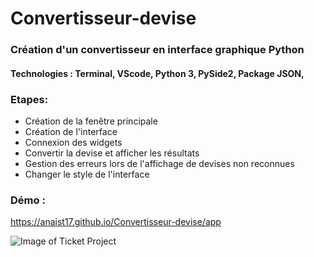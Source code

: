 # Convertisseur-devise

### Création d'un convertisseur en interface graphique Python

#### Technologies : Terminal, VScode, Python 3, PySide2, Package JSON, 

### Etapes: 

- Création de la fenêtre principale 
- Création de l'interface
- Connexion des widgets
- Convertir la devise et afficher les résultats 
- Gestion des erreurs lors de l'affichage de devises non reconnues
- Changer le style de l'interface

### Démo : 

https://anaist17.github.io/Convertisseur-devise/app

![Image of Ticket Project](https://anaist17.github.io/Convertisseur-devise/convertisseur-devises.png)
